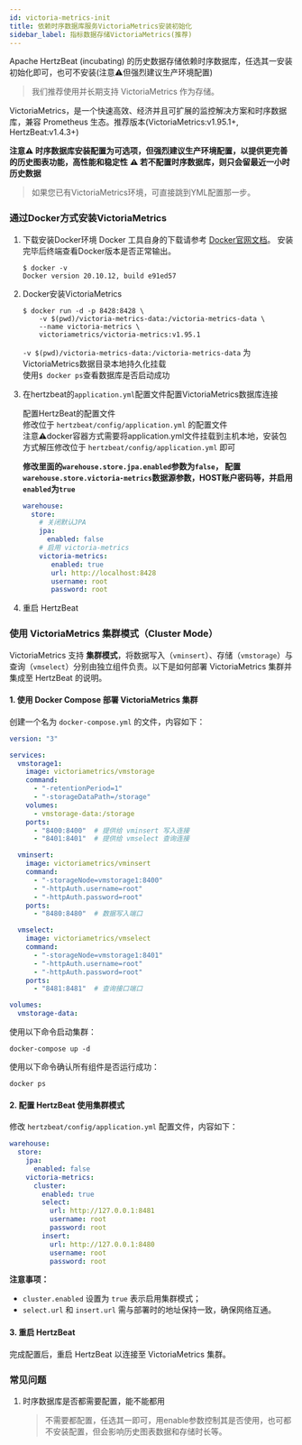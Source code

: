 ```yaml
---
id: victoria-metrics-init  
title: 依赖时序数据库服务VictoriaMetrics安装初始化        
sidebar_label: 指标数据存储VictoriaMetrics(推荐)
---
```


Apache HertzBeat (incubating) 的历史数据存储依赖时序数据库，任选其一安装初始化即可，也可不安装(注意⚠️但强烈建议生产环境配置)

> 我们推荐使用并长期支持 VictoriaMetrics 作为存储。

VictoriaMetrics，是一个快速高效、经济并且可扩展的监控解决方案和时序数据库，兼容 Prometheus 生态。推荐版本(VictoriaMetrics:v1.95.1+, HertzBeat:v1.4.3+)

**注意⚠️ 时序数据库安装配置为可选项，但强烈建议生产环境配置，以提供更完善的历史图表功能，高性能和稳定性**
**⚠️ 若不配置时序数据库，则只会留最近一小时历史数据**

> 如果您已有VictoriaMetrics环境，可直接跳到YML配置那一步。

### 通过Docker方式安装VictoriaMetrics  

1. 下载安装Docker环境
Docker 工具自身的下载请参考 [Docker官网文档](https://docs.docker.com/get-docker/)。
安装完毕后终端查看Docker版本是否正常输出。

   ```shell
   $ docker -v
   Docker version 20.10.12, build e91ed57
   ```

2. Docker安装VictoriaMetrics

   ```shell
   $ docker run -d -p 8428:8428 \
       -v $(pwd)/victoria-metrics-data:/victoria-metrics-data \
       --name victoria-metrics \
       victoriametrics/victoria-metrics:v1.95.1
   ```

   `-v $(pwd)/victoria-metrics-data:/victoria-metrics-data` 为VictoriaMetrics数据目录本地持久化挂载  
    使用```$ docker ps```查看数据库是否启动成功

3. 在hertzbeat的`application.yml`配置文件配置VictoriaMetrics数据库连接

   配置HertzBeat的配置文件  
   修改位于 `hertzbeat/config/application.yml` 的配置文件  
   注意⚠️docker容器方式需要将application.yml文件挂载到主机本地，安装包方式解压修改位于 `hertzbeat/config/application.yml` 即可

   **修改里面的`warehouse.store.jpa.enabled`参数为`false`， 配置`warehouse.store.victoria-metrics`数据源参数，HOST账户密码等，并启用`enabled`为`true`**

   ```yaml
   warehouse:
     store:
       # 关闭默认JPA
       jpa:
         enabled: false
       # 启用 victoria-metrics
       victoria-metrics:
          enabled: true
          url: http://localhost:8428
          username: root
          password: root
   ```

4. 重启 HertzBeat

### 使用 VictoriaMetrics 集群模式（Cluster Mode）

VictoriaMetrics 支持 **集群模式**，将数据写入（`vminsert`）、存储（`vmstorage`）与查询（`vmselect`）分别由独立组件负责。以下是如何部署 VictoriaMetrics 集群并集成至 HertzBeat 的说明。

#### 1. 使用 Docker Compose 部署 VictoriaMetrics 集群

创建一个名为 `docker-compose.yml` 的文件，内容如下：

```yaml
version: "3"

services:
  vmstorage1:
    image: victoriametrics/vmstorage
    command:
      - "-retentionPeriod=1"
      - "-storageDataPath=/storage"
    volumes:
      - vmstorage-data:/storage
    ports:
      - "8400:8400"  # 提供给 vminsert 写入连接
      - "8401:8401"  # 提供给 vmselect 查询连接

  vminsert:
    image: victoriametrics/vminsert
    command:
      - "-storageNode=vmstorage1:8400"
      - "-httpAuth.username=root"
      - "-httpAuth.password=root"
    ports:
      - "8480:8480"  # 数据写入端口

  vmselect:
    image: victoriametrics/vmselect
    command:
      - "-storageNode=vmstorage1:8401"
      - "-httpAuth.username=root"
      - "-httpAuth.password=root"
    ports:
      - "8481:8481"  # 查询接口端口

volumes:
  vmstorage-data:
```

使用以下命令启动集群：

```shell
docker-compose up -d
```

使用以下命令确认所有组件是否运行成功：

```shell
docker ps
```

#### 2. 配置 HertzBeat 使用集群模式

修改 `hertzbeat/config/application.yml` 配置文件，内容如下：

```yaml
warehouse:
  store:
    jpa:
      enabled: false
    victoria-metrics:
      cluster:
        enabled: true
        select:
          url: http://127.0.0.1:8481
          username: root
          password: root
        insert:
          url: http://127.0.0.1:8480
          username: root
          password: root
```

**注意事项：**

- `cluster.enabled` 设置为 `true` 表示启用集群模式；
- `select.url` 和 `insert.url` 需与部署时的地址保持一致，确保网络互通。

#### 3. 重启 HertzBeat

完成配置后，重启 HertzBeat 以连接至 VictoriaMetrics 集群。

### 常见问题

1. 时序数据库是否都需要配置，能不能都用

   > 不需要都配置，任选其一即可，用enable参数控制其是否使用，也可都不安装配置，但会影响历史图表数据和存储时长等。
